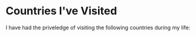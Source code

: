 # Countries I've Visited
I have had the priveledge of visiting the following countries during my life:

##